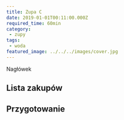 ```yaml
---
title: Zupa C
date: 2019-01-01T00:11:00.000Z
required_time: 60min
category:
 - zupy
tags:
 - woda
featured_image: ../../../images/cover.jpg
---
```

    
Nagłówek  
<!---- splitter ---->
## Lista zakupów  

<!---- splitter ---->
## Przygotowanie  
